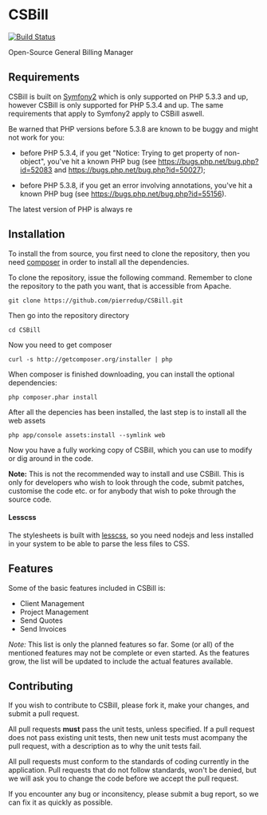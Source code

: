 CSBill
======

[![Build Status](https://secure.travis-ci.org/pierredup/CSBill.png?branch=master)](http://travis-ci.org/pierredup/CSBill)

Open-Source General Billing Manager

Requirements
------------

CSBill is built on [Symfony2][1] which is only supported on PHP 5.3.3 and up, however CSBill is only supported for PHP 5.3.4 and up. The same requirements that apply to Symfony2 apply to CSBill aswell.

Be warned that PHP versions before 5.3.8 are known to be buggy and might not
work for you:

 * before PHP 5.3.4, if you get "Notice: Trying to get property of
   non-object", you've hit a known PHP bug (see
   https://bugs.php.net/bug.php?id=52083 and
   https://bugs.php.net/bug.php?id=50027);

 * before PHP 5.3.8, if you get an error involving annotations, you've hit a
   known PHP bug (see https://bugs.php.net/bug.php?id=55156).

The latest version of PHP is always re

Installation
------------

To install the from source, you first need to clone the repository, then you need [composer][2] in order to install all the dependencies.

To clone the repository, issue the following command. Remember to clone the repository to the path you want, that is accessible from Apache.

    git clone https://github.com/pierredup/CSBill.git

Then go into the repository directory

    cd CSBill

Now you need to get composer

    curl -s http://getcomposer.org/installer | php

When composer is finished downloading, you can install the optional dependencies:

    php composer.phar install
    
After all the depencies has been installed, the last step is to install all the web assets

    php app/console assets:install --symlink web

Now you have a fully working copy of CSBill, which you can use to modify or dig around in the code.

**Note:** This is not the recommended way to install and use CSBill. This is only for developers who wish to look through the code, submit patches, customise the code etc. or for anybody that wish to poke through the source code.

#### Lesscss

The stylesheets is built with [lesscss][3], so you need nodejs and less installed in your system to be able to parse the less files to CSS.

Features
--------

Some of the basic features included in CSBill is:

* Client Management
* Project Management
* Send Quotes
* Send Invoices

*Note:* This list is only the planned features so far. Some (or all) of the mentioned features may not be complete or even started. As the features grow, the list will be updated to include the actual features available.


Contributing
------------

If you wish to contribute to CSBill, please fork it, make your changes, and submit a pull request.

All pull requests **must** pass the unit tests, unless specified. If a pull request does not pass existing unit tests, then new unit tests must acompany the pull request, with a description as to why the unit tests fail.

All pull requests must conform to the standards of coding currently in the application. Pull requests that do not follow standards, won't be denied, but we will ask you to change the code before we accept the pull request.

If you encounter any bug or inconsitency, please submit a bug report, so we can fix it as quickly as possible.

[1]: http://symfony.com
[2]: http://getcomposer.org
[3]: http://lesscss.org
